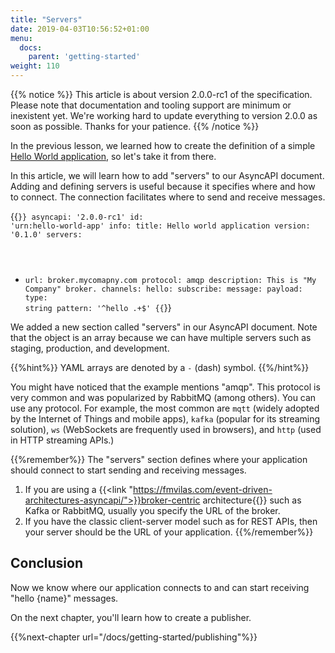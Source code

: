 ```yaml
---
title: "Servers"
date: 2019-04-03T10:56:52+01:00
menu:
  docs:
    parent: 'getting-started'
weight: 110
---
```


{{% notice %}}
This article is about version 2.0.0-rc1 of the specification. Please note that documentation and tooling support are minimum or inexistent yet. We're working hard
to update everything to version 2.0.0 as soon as possible. Thanks for your patience.
{{% /notice %}}

In the previous lesson, we learned how to create the definition of a simple [Hello World application](/docs/getting-started/hello-world), so let's take it from there.

In this article, we will learn how to add "servers" to our AsyncAPI document. Adding and defining servers is useful because it specifies where and how to connect. The connection facilitates where to send and receive messages.


{{<code lang="yaml" lines="6-9">}}
asyncapi: '2.0.0-rc1'
id: 'urn:hello-world-app'
info:
  title: Hello world application
  version: '0.1.0'
servers:
  - url: broker.mycomapny.com
    protocol: amqp
    description: This is "My Company" broker.
channels:
  hello:
    subscribe:
      message:
        payload:
          type: string
          pattern: '^hello .+$'
{{</code>}}

We added a new section called "servers" in our AsyncAPI document. Note that the object is an array because we can have multiple servers such as staging, production, and development.

{{%hint%}}
YAML arrays are denoted by a `-` (dash) symbol.
{{%/hint%}}

You might have noticed that the example mentions "amqp". This protocol is very common and was popularized by RabbitMQ (among others). You can use any protocol. For example, the most common are `mqtt` (widely adopted by the Internet of Things and mobile apps), `kafka` (popular for its streaming solution), `ws` (WebSockets are frequently used in browsers), and `http` (used in HTTP streaming APIs.)

{{%remember%}}
The "servers" section defines where your application should connect to start sending and receiving messages. 

1. If you are using a {{<link "https://fmvilas.com/event-driven-architectures-asyncapi/">}}broker-centric architecture{{</link>}} such as Kafka or RabbitMQ, usually you specify the URL of the broker. 
2. If you have the classic client-server model such as for REST APIs, then your server should be the URL of your application.
{{%/remember%}}

## Conclusion

Now we know where our application connects to and can start receiving "hello {name}" messages.

On the next chapter, you'll learn how to create a publisher.

{{%next-chapter url="/docs/getting-started/publishing"%}}